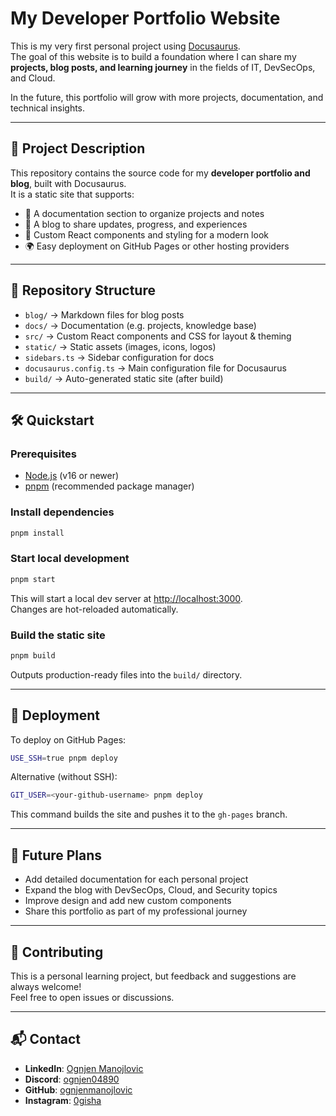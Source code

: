 # My Developer Portfolio Website

This is my very first personal project using [Docusaurus](https://docusaurus.io/).  
The goal of this website is to build a foundation where I can share my **projects, blog posts, and learning journey** in the fields of IT, DevSecOps, and Cloud.  

In the future, this portfolio will grow with more projects, documentation, and technical insights.

---

## 🚀 Project Description

This repository contains the source code for my **developer portfolio and blog**, built with Docusaurus.  
It is a static site that supports:

- 📖 A documentation section to organize projects and notes  
- 📝 A blog to share updates, progress, and experiences  
- 🎨 Custom React components and styling for a modern look  
- 🌍 Easy deployment on GitHub Pages or other hosting providers  

---

## 📂 Repository Structure

- `blog/` → Markdown files for blog posts  
- `docs/` → Documentation (e.g. projects, knowledge base)  
- `src/` → Custom React components and CSS for layout & theming  
- `static/` → Static assets (images, icons, logos)  
- `sidebars.ts` → Sidebar configuration for docs  
- `docusaurus.config.ts` → Main configuration file for Docusaurus  
- `build/` → Auto-generated static site (after build)  

---

## 🛠️ Quickstart

### Prerequisites
- [Node.js](https://nodejs.org/) (v16 or newer)  
- [pnpm](https://pnpm.io/) (recommended package manager)  

### Install dependencies
```bash
pnpm install
```

### Start local development
```bash
pnpm start
```
This will start a local dev server at [http://localhost:3000](http://localhost:3000).  
Changes are hot-reloaded automatically.

### Build the static site
```bash
pnpm build
```
Outputs production-ready files into the `build/` directory.

---

## 🚢 Deployment

To deploy on GitHub Pages:  
```bash
USE_SSH=true pnpm deploy
```

Alternative (without SSH):  
```bash
GIT_USER=<your-github-username> pnpm deploy
```

This command builds the site and pushes it to the `gh-pages` branch.

---

## 🌱 Future Plans

- Add detailed documentation for each personal project  
- Expand the blog with DevSecOps, Cloud, and Security topics  
- Improve design and add new custom components  
- Share this portfolio as part of my professional journey  

---

## 🤝 Contributing

This is a personal learning project, but feedback and suggestions are always welcome!  
Feel free to open issues or discussions.  

---

## 📬 Contact

- **LinkedIn**: [Ognjen Manojlovic](https://www.linkedin.com/in/ognjen-manojlovic-299a2b2a0)  
- **Discord**: [ognjen04890](https://discord.com/users/ognjen04890)  
- **GitHub**: [ognjenmanojlovic](https://github.com/ognjenmanojlovic)  
- **Instagram**: [0gisha](https://instagram.com/0gisha) 

